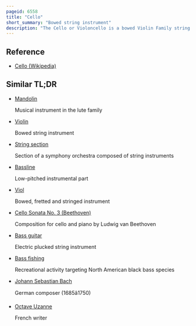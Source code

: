 ```yaml
---
pageid: 6558
title: "Cello"
short_summary: "Bowed string instrument"
description: "The Cello or Violoncello is a bowed Violin Family string Instrument. Its four Strings are usually tuned in perfect Fifths: from low to high, C2, G2, D3 and A3. The four Strings of the Viola are each one Octave higher. Music for the Cello is generally written in the Bass Clef with a Tenor Clef and treble Clef used for Higher-Range Passages."
---
```


## Reference

- [Cello (Wikipedia)](https://en.wikipedia.org/?curid=6558)

## Similar TL;DR

- [Mandolin](/tldr/en/mandolin)

  Musical instrument in the lute family

- [Violin](/tldr/en/violin)

  Bowed string instrument

- [String section](/tldr/en/string-section)

  Section of a symphony orchestra composed of string instruments

- [Bassline](/tldr/en/bassline)

  Low-pitched instrumental part

- [Viol](/tldr/en/viol)

  Bowed, fretted and stringed instrument

- [Cello Sonata No. 3 (Beethoven)](/tldr/en/cello-sonata-no-3-beethoven)

  Composition for cello and piano by Ludwig van Beethoven

- [Bass guitar](/tldr/en/bass-guitar)

  Electric plucked string instrument

- [Bass fishing](/tldr/en/bass-fishing)

  Recreational activity targeting North American black bass species

- [Johann Sebastian Bach](/tldr/en/johann-sebastian-bach)

  German composer (1685â1750)

- [Octave Uzanne](/tldr/en/octave-uzanne)

  French writer
